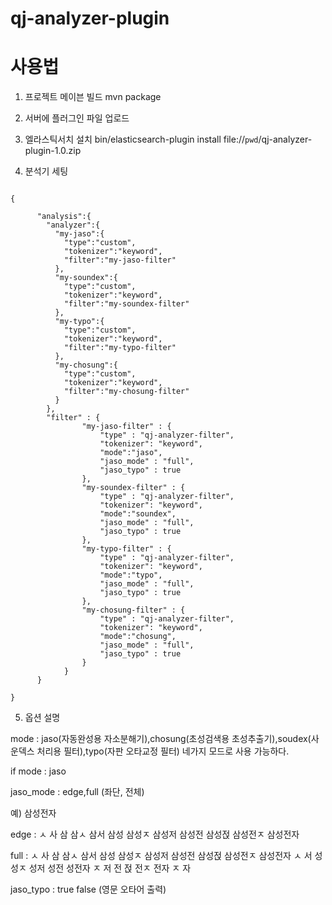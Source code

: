 # qj-analyzer-plugin



# 사용법

1) 프로젝트 메이븐 빌드
mvn package

2) 서버에 플러그인 파일 업로드


3) 엘라스틱서치 설치
bin/elasticsearch-plugin install file://`pwd`/qj-analyzer-plugin-1.0.zip

4) 분석기 세팅
<pre><code>
{

      "analysis":{
        "analyzer":{
          "my-jaso":{
            "type":"custom",
            "tokenizer":"keyword",
            "filter":"my-jaso-filter"
          },
          "my-soundex":{
            "type":"custom",
            "tokenizer":"keyword",
            "filter":"my-soundex-filter"
          },
          "my-typo":{
            "type":"custom",
            "tokenizer":"keyword",
            "filter":"my-typo-filter"
          },
          "my-chosung":{
            "type":"custom",
            "tokenizer":"keyword",
            "filter":"my-chosung-filter"
          }
        },
        "filter" : {
                "my-jaso-filter" : {
                    "type" : "qj-analyzer-filter",
                    "tokenizer": "keyword",
                    "mode":"jaso",
                    "jaso_mode" : "full",
                    "jaso_typo" : true
                },
                "my-soundex-filter" : {
                    "type" : "qj-analyzer-filter",
                    "tokenizer": "keyword",
                    "mode":"soundex",
                    "jaso_mode" : "full",
                    "jaso_typo" : true
                },
                "my-typo-filter" : {
                    "type" : "qj-analyzer-filter",
                    "tokenizer": "keyword",
                    "mode":"typo",
                    "jaso_mode" : "full",
                    "jaso_typo" : true
                },
                "my-chosung-filter" : {
                    "type" : "qj-analyzer-filter",
                    "tokenizer": "keyword",
                    "mode":"chosung",
                    "jaso_mode" : "full",
                    "jaso_typo" : true
                }
            }
      }

}
</code></pre>
5) 옵션 설명

mode : jaso(자동완성용 자소분해기),chosung(초성검색용 초성추출기),soudex(사운덱스 처리용 필터),typo(자판 오타교정 필터)  네가지 모드로 사용 가능하다.

if mode : jaso

   jaso_mode : edge,full (좌단, 전체)
   
   예) 삼성전자
   
   edge : ㅅ 사 삼 삼ㅅ 삼서 삼성 삼성ㅈ 삼성저 삼성전 삼성젅 삼성전ㅈ 삼성전자
   
   full : ㅅ 사 삼 삼ㅅ 삼서 삼성 삼성ㅈ 삼성저 삼성전 삼성젅 삼성전ㅈ 삼성전자 ㅅ 서 성 성ㅈ 성저 성전 성전자 ㅈ 저 전 젅 전ㅈ 전자 ㅈ 자 
   
   jaso_typo : true false (영문 오타어 출력)
   
   
